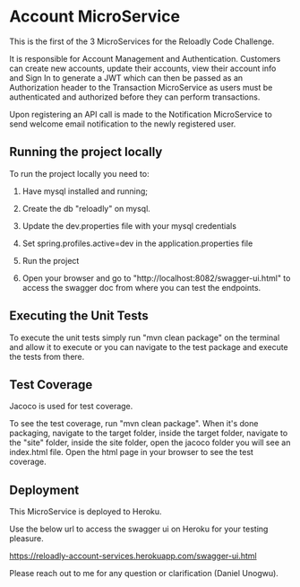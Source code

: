 # Account MicroService

This is the first of the 3 MicroServices for the Reloadly Code Challenge.

It is responsible for Account Management and Authentication. Customers can create 
new accounts, update their accounts, view their account info and Sign In to generate 
a JWT which can then be passed as an Authorization header to the Transaction 
MicroService as users must be authenticated and authorized before they can perform 
transactions.

Upon registering an API call is made to the Notification MicroService to send welcome 
email notification to the newly registered user.

## Running the project locally
To run the project locally you need to:
 
1. Have mysql installed and running;

2. Create the db "reloadly" on mysql.

3. Update the dev.properties file with your mysql credentials

4. Set spring.profiles.active=dev in the application.properties file

5. Run the project

6. Open your browser and go to "http://localhost:8082/swagger-ui.html" to access the 
swagger doc from where you can test the endpoints.


## Executing the Unit Tests
To execute the unit tests simply run "mvn clean package" on the terminal and allow 
it to execute or you can navigate to the test package and execute the tests from there.

## Test Coverage
Jacoco is used for test coverage.

To see the test coverage, run "mvn clean package". When it's done packaging, navigate 
to the target folder, inside the target folder, navigate to the "site" folder, inside
the site folder, open the jacoco folder you will see an index.html file. Open the html
page in your browser to see the test coverage.


## Deployment
This MicroService is deployed to Heroku.

Use the below url to access the swagger ui on Heroku for your testing pleasure.

https://reloadly-account-services.herokuapp.com/swagger-ui.html


Please reach out to me for any question or clarification (Daniel Unogwu).